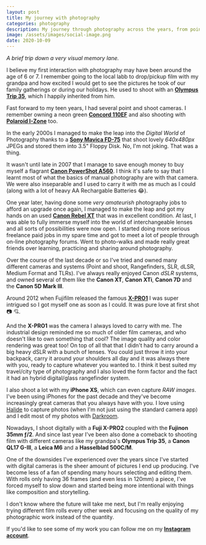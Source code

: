 ```yaml
---
layout: post
title: My journey with photography
categories: photography
description: My journey through photography across the years, from points and shoots to dSLRs to coming back to film.
image: /assets/images/social-image.png
date: 2020-10-09
---
```


_A brief trip down a very visual memory lane._

I believe my first interaction with photography may have been around the age of 6 or 7. I remember going to the local labb to drop/pickup film with my grandpa and how excited I would get to see the pictures he took of our family gatherings or during our holidays. He used to shoot with an [**Olympus Trip 35**](https://en.wikipedia.org/wiki/Olympus_Trip_35), which I happily inherited from him.

Fast forward to my teen years, I had several point and shoot cameras. I remember owning a neon green [**Concord 110EF**](http://camera-wiki.org/wiki/Concord_110EF) and also shooting with [**Polaroid I-Zone**](https://camerapedia.fandom.com/wiki/Polaroid_I-Zone) too.

In the early 2000s I managed to make the leap into the _Digital World_ of Photography thanks to a [**Sony Mavica FD-75**](https://www.dpreview.com/products/sony/compacts/sony_fd75) that shoot lovely *640x480px* JPEGs and stored them into 3.5" Floppy Disk. No, I'm not joking. That was a thing.

It wasn't until late in 2007 that I manage to save enough money to buy myself a flagrant [**Canon PowerShot A560**](https://www.dpreview.com/products/canon/compacts/canon_a560). I think it's safe to say that I learnt most of what the basics of manual photography are with that camera. We were also inseparable and I used to carry it with me as much as I could (along with a lot of heavy AA Rechargable Batteries 😂).

One year later, having done some _very amateurish_ photography jobs to afford an upgrade once again, I managed to make the leap and got my hands on an used [**Canon Rebel XT**](https://en.wikipedia.org/wiki/Canon_EOS_350D) that was in excellent condition. At last, I was able to fully immerse myself into the world of interchangeable lenses and all sorts of possibilities were now open. I started doing more serious freelance paid jobs in my spare time and got to meet a lot of people through on-line photography forums. Went to photo-walks and made really great friends over learning, practicing and sharing around photography.

Over the course of the last decade or so I've tried and owned many different cameras and systems (Point and shoot, Rangefinders, SLR, dLSR, Medium Format and TLRs). I've always really enjoyed Canon _dSLR_ systems, and owned several of them like the **Canon XT**, **Canon XTi**, **Canon 7D** and the **Canon 5D Mark III**. 

Around 2012 when Fujifilm released the famous [**X-PRO1**](https://www.dpreview.com/reviews/fujifilm-x-pro1) I was super intrigued so I got myself one as soon as I could. It was pure love at first shot 📷 💘. 

And the **X-PRO1** was the camera I always loved to carry with me. The industrial design reminded me so much of older film cameras, and who doesn't like to own something that cool? The image quality and color rendering was great too! On top of all that that I didn't had to carry around a big heavy dSLR with a bunch of lenses. You could just throw it into your backpack, carry it around your shoulders all day and it was always there with you, ready to capture whatever you wanted to. I think it best suited my travel/city type of photography and I also loved the form factor and the fact it had an hybrid digital/glass rangefinder system.

I also shoot a lot with my **iPhone XS**, which can even capture _RAW images_. I've been using iPhones for the past decade and they've become increasingly great cameras that you always have with you. I love using [Halide](https://halide.cam/) to capture photos (when I'm not just using the standard camera app) and I edit most of my photos with [Darkroom](https://darkroom.co/).

Nowadays, I shoot digitally with a **Fuji X-PRO2** coupled with the **Fujinon 35mm ƒ/2**. And since last year I've been also done a comeback to shooting film with different cameras like my grandpa's **Olympus Trip 35**, a **Canon QL17 G-III**, a **Leica M6** and a **Hasselblad 500C/M**.

One of the downsides I've experienced over the years since I've started with digital cameras is the sheer amount of pictures I end up producing. I've become less of a fan of spending many hours selecting and editing them. With rolls only having 36 frames (and even less in 120mm) a piece, I've forced myself to slow down and started being more intentional with things like composition and storytelling.

I don't know where the future will take me next, but I'm really enjoying trying different film rolls every other week and focusing on the quality of my photographic work instead of the quantity.

If you'd like to see some of my work you can follow me on my [**Instagram account**](https://www.instagram.com/argen/).